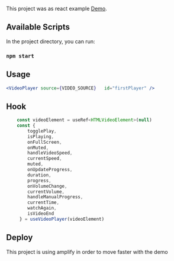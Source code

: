 This project was as react example
[Demo](http://videoplayercomponent-20230403202406-hostingbucket-dev.s3-website-us-east-1.amazonaws.com/).

## Available Scripts

In the project directory, you can run:

### `npm start`

## Usage 

  
```jsx
<VideoPlayer source={VIDEO_SOURCE}   id="firstPlayer" />
```

## Hook

```jsx
    const videoElement = useRef<HTMLVideoElement>(null)
    const { 
        togglePlay, 
        isPlaying,
        onFullScreen,
        onMuted,
        handleVideoSpeed,
        currentSpeed,
        muted,
        onUpdateProgress,
        duration,
        progress,
        onVolumeChange,
        currentVolume,
        handleManualProgress,
        currentTime,
        watchAgain,
        isVideoEnd
     } = useVideoPlayer(videoElement)
```


## Deploy

This project is using amplify in order to move faster with the demo